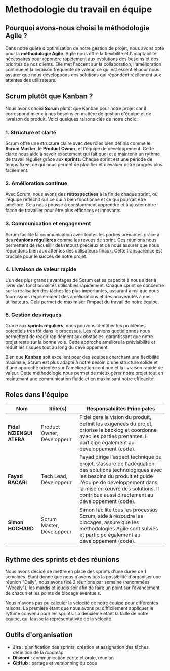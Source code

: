 # Methodologie du travail en équipe

## Pourquoi avons-nous choisi la méthodologie Agile ?

Dans notre quête d'optimisation de notre gestion de projet, nous avons opté pour la **méthodologie Agile**. Agile nous offre la flexibilité et l'adaptabilité nécessaires pour répondre rapidement aux évolutions des besoins et des priorités de nos clients. Elle met l'accent sur la collaboration, l'amélioration continue et la livraison fréquente de valeur, ce qui est essentiel pour nous assurer que nous développons des solutions qui répondent réellement aux attentes des utilisateurs.

## Scrum plutôt que Kanban ?

Nous avons choisi **Scrum** plutôt que Kanban pour notre projet car il correspond mieux à nos besoins en matière de gestion d'équipe et de livraison de produit. Voici quelques raisons clés de notre choix :

### 1. Structure et clarté

Scrum offre une structure claire avec des rôles bien définis comme le **Scrum Master**, le **Product Owner**, et l'équipe de développement. Cette clarté nous aide à savoir exactement qui fait quoi et à maintenir un rythme de travail régulier grâce aux **sprints**. Chaque sprint est une période de temps fixée, ce qui nous permet de planifier et d’évaluer notre progrès plus facilement.

### 2. Amélioration continue

Avec Scrum, nous avons des **rétrospectives** à la fin de chaque sprint, où l'équipe réfléchit sur ce qui a bien fonctionné et ce qui pourrait être amélioré. Cela nous pousse à constamment apprendre et à ajuster notre façon de travailler pour être plus efficaces et innovants.

### 3. Communication et engagement

Scrum facilite la communication avec toutes les parties prenantes grâce à des **réunions régulières** comme les revues de sprint. Ces réunions nous permettent de recueillir des retours précieux et de nous assurer que nous répondons bien aux attentes des utilisateurs finaux. Cette transparence est cruciale pour le succès de notre projet.

### 4. Livraison de valeur rapide

L'un des plus grands avantages de Scrum est sa capacité à nous aider à livrer des fonctionnalités utilisables rapidement. Chaque sprint se concentre sur la réalisation des tâches les plus importantes, assurant ainsi que nous fournissons régulièrement des améliorations et des nouveautés à nos utilisateurs. Cela permet de maximiser l'impact du travail de notre équipe.

### 5. Gestion des risques

Grâce aux **sprints réguliers**, nous pouvons identifier les problèmes potentiels très tôt dans le processus. Les réunions quotidiennes nous permettent de réagir rapidement aux obstacles, garantissant que notre projet reste sur la bonne voie. Cette approche améliore la prévisibilité et réduit les risques tout au long du développement.

Bien que **Kanban** soit excellent pour des équipes cherchant une flexibilité maximale, Scrum est plus adapté à notre besoin d'une structure solide et d'une approche orientée sur l'amélioration continue et la livraison rapide de valeur. Cette méthodologie nous permet de mieux gérer notre projet tout en maintenant une communication fluide et en maximisant notre efficacité.

## Roles dans l'équipe

| Nom                  | Rôle(s)                    | Responsabilités Principales                                                                                                                                                                                                                                  |
| -------------------- | -------------------------- | ------------------------------------------------------------------------------------------------------------------------------------------------------------------------------------------------------------------------------------------------------------ |
| **Fidel NZIENGUI ATEBA** | Product Owner, Développeur | Fidel gère la vision du produit, définit les exigences du projet, priorise le backlog et coordonne avec les parties prenantes. Il participe également au développement (code).                                                                               |
| **Fayad BACARI**        | Tech Lead, Développeur     | Fayad dirige l'aspect technique du projet, s'assure de l'adéquation des solutions technologiques avec les besoins du produit et guide l'équipe de développement dans la mise en œuvre des solutions. Il contribue aussi directement au développement (code). |
| **Simon HOCHARD**        | Scrum Master, Développeur  | Simon facilite tous les processus Scrum, aide à résoudre les blocages, assure que les méthodologies Agile sont suivies et participe également au développement (code).                                                                                       |

## Rythme des sprints et des réunions

Nous avons décidé de mettre en place des sprints d'une durée de 1 semaines. Étant donné que nous n'avons pas la possibilité d'organiser une réunion "Daily", nous avons fixé 2 réunions par semaine (renommées "Weekly"), les mardis et jeudis soir afin de faire un point sur l'avancement de chacun et les points de blocage éventuels.

Nous n'avons pas pu calculer la vélocité de notre équipe pour différentes raisons. La première étant que nous avons pu difficilement appliquer le rythme convenu pour les sprints. La deuxième étant la taille de notre équipe, qui fausse la représentativité de la vélocité.

## Outils d'organisation

- **Jira** : planification des sprints, création et assignation des tâches, définition de la roadmap
- **Discord** : communication écrite et orale, réunion
- **GitHub** : partage et versionning du code